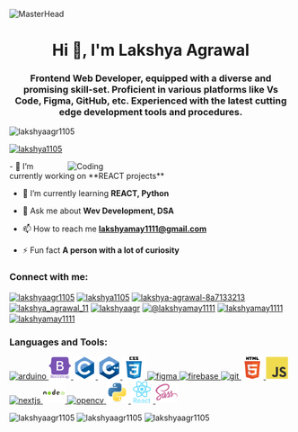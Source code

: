 ![MasterHead](https://camo.githubusercontent.com/417e6e178a69cc045c656d083ba983a59303f099087090269c01cacc6741ef29/68747470733a2f2f7170682e66732e71756f726163646e2e6e65742f6d61696e2d71696d672d6661376234626463336232663733653734396535633263363436643461653133)
<h1 align="center">Hi 👋, I'm Lakshya Agrawal</h1>
<h3 align="center">Frontend Web Developer, equipped with a diverse and promising skill-set. Proficient in various platforms like Vs Code, Figma, GitHub, etc. Experienced with the latest cutting edge development tools and procedures.</h3>

<p align="left"> <img src="https://komarev.com/ghpvc/?username=lakshyaagr1105&label=Profile%20views&color=0e75b6&style=flat" alt="lakshyaagr1105" /> </p>

<p align="left"> <a href="https://twitter.com/lakshya1105" target="blank"><img src="https://img.shields.io/twitter/follow/lakshya1105?logo=twitter&style=for-the-badge" alt="lakshya1105" /></a> </p>
<img align="right" alt="Coding" width="400" src="https://i.pinimg.com/originals/2a/53/65/2a53651a35816f499270d8275fd5318f.gif">
- 🔭 I’m currently working on **REACT projects**

- 🌱 I’m currently learning **REACT, Python**

- 💬 Ask me about **Wev Development, DSA**

- 📫 How to reach me **lakshyamay1111@gmail.com**

- ⚡ Fun fact **A person with a lot of curiosity**

<h3 align="left">Connect with me:</h3>
<p align="left" margin="20">
<a href="https://codepen.io/lakshyaagr1105" target="blank"><img align="center" src="https://raw.githubusercontent.com/rahuldkjain/github-profile-readme-generator/master/src/images/icons/Social/codepen.svg" alt="lakshyaagr1105" height="30" width="40" /></a>
<a href="https://twitter.com/lakshya1105" target="blank"><img align="center" src="https://raw.githubusercontent.com/rahuldkjain/github-profile-readme-generator/master/src/images/icons/Social/twitter.svg" alt="lakshya1105" height="30" width="40" /></a>
<a href="https://linkedin.com/in/lakshya-agrawal-8a7133213" target="blank"><img align="center" src="https://raw.githubusercontent.com/rahuldkjain/github-profile-readme-generator/master/src/images/icons/Social/linked-in-alt.svg" alt="lakshya-agrawal-8a7133213" height="30" width="40" /></a>
<a href="https://instagram.com/lakshya_agrawal_11" target="blank"><img align="center" src="https://raw.githubusercontent.com/rahuldkjain/github-profile-readme-generator/master/src/images/icons/Social/instagram.svg" alt="lakshya_agrawal_11" height="30" width="40" /></a>
<a href="https://dribbble.com/lakshyaagr" target="blank"><img align="center" src="https://raw.githubusercontent.com/rahuldkjain/github-profile-readme-generator/master/src/images/icons/Social/dribbble.svg" alt="lakshyaagr" height="30" width="40" /></a>
<a href="https://medium.com/@lakshyamay1111" target="blank"><img align="center" src="https://raw.githubusercontent.com/rahuldkjain/github-profile-readme-generator/master/src/images/icons/Social/medium.svg" alt="@lakshyamay1111" height="30" width="40" /></a>
<a href="https://www.hackerrank.com/lakshyamay1111" target="blank"><img align="center" src="https://raw.githubusercontent.com/rahuldkjain/github-profile-readme-generator/master/src/images/icons/Social/hackerrank.svg" alt="lakshyamay1111" height="30" width="40" /></a>
<a href="https://www.leetcode.com/lakshyamay1111" target="blank"><img align="center" src="https://raw.githubusercontent.com/rahuldkjain/github-profile-readme-generator/master/src/images/icons/Social/leet-code.svg" alt="lakshyamay1111" height="30" width="40" /></a>
</p>

<h3 align="left">Languages and Tools:</h3>
<p align="left" margin= "50"> <a href="https://www.arduino.cc/" target="_blank" rel="noreferrer"> <img src="https://cdn.worldvectorlogo.com/logos/arduino-1.svg" alt="arduino" width="40" height="40"/> </a> <a href="https://getbootstrap.com" target="_blank" rel="noreferrer"> <img src="https://raw.githubusercontent.com/devicons/devicon/master/icons/bootstrap/bootstrap-plain-wordmark.svg" alt="bootstrap" width="40" height="40"/> </a> <a href="https://www.cprogramming.com/" target="_blank" rel="noreferrer"> <img src="https://raw.githubusercontent.com/devicons/devicon/master/icons/c/c-original.svg" alt="c" width="40" height="40"/> </a> <a href="https://www.w3schools.com/cpp/" target="_blank" rel="noreferrer"> <img src="https://raw.githubusercontent.com/devicons/devicon/master/icons/cplusplus/cplusplus-original.svg" alt="cplusplus" width="40" height="40"/> </a> <a href="https://www.w3schools.com/css/" target="_blank" rel="noreferrer"> <img src="https://raw.githubusercontent.com/devicons/devicon/master/icons/css3/css3-original-wordmark.svg" alt="css3" width="40" height="40"/> </a> <a href="https://www.figma.com/" target="_blank" rel="noreferrer"> <img src="https://www.vectorlogo.zone/logos/figma/figma-icon.svg" alt="figma" width="40" height="40"/> </a> <a href="https://firebase.google.com/" target="_blank" rel="noreferrer"> <img src="https://www.vectorlogo.zone/logos/firebase/firebase-icon.svg" alt="firebase" width="40" height="40"/> </a> <a href="https://git-scm.com/" target="_blank" rel="noreferrer"> <img src="https://www.vectorlogo.zone/logos/git-scm/git-scm-icon.svg" alt="git" width="40" height="40"/> </a> <a href="https://www.w3.org/html/" target="_blank" rel="noreferrer"> <img src="https://raw.githubusercontent.com/devicons/devicon/master/icons/html5/html5-original-wordmark.svg" alt="html5" width="40" height="40"/> </a> <a href="https://developer.mozilla.org/en-US/docs/Web/JavaScript" target="_blank" rel="noreferrer"> <img src="https://raw.githubusercontent.com/devicons/devicon/master/icons/javascript/javascript-original.svg" alt="javascript" width="40" height="40"/> </a> <a href="https://nextjs.org/" target="_blank" rel="noreferrer"> <img src="https://cdn.worldvectorlogo.com/logos/nextjs-2.svg" alt="nextjs" width="40" height="40"/> </a> <a href="https://nodejs.org" target="_blank" rel="noreferrer"> <img src="https://raw.githubusercontent.com/devicons/devicon/master/icons/nodejs/nodejs-original-wordmark.svg" alt="nodejs" width="40" height="40"/> </a> <a href="https://opencv.org/" target="_blank" rel="noreferrer"> <img src="https://www.vectorlogo.zone/logos/opencv/opencv-icon.svg" alt="opencv" width="40" height="40"/> </a> <a href="https://www.python.org" target="_blank" rel="noreferrer"> <img src="https://raw.githubusercontent.com/devicons/devicon/master/icons/python/python-original.svg" alt="python" width="40" height="40"/> </a> <a href="https://reactjs.org/" target="_blank" rel="noreferrer"> <img src="https://raw.githubusercontent.com/devicons/devicon/master/icons/react/react-original-wordmark.svg" alt="react" width="40" height="40"/> </a> <a href="https://sass-lang.com" target="_blank" rel="noreferrer"> <img src="https://raw.githubusercontent.com/devicons/devicon/master/icons/sass/sass-original.svg" alt="sass" width="40" height="40"/> </a> </p>

<p><img width = "33%" src="https://github-readme-stats.vercel.app/api/top-langs?username=lakshyaagr1105&show_icons=true&locale=en&layout=compact" alt="lakshyaagr1105" />
<img width = "33%" src="https://github-readme-streak-stats.herokuapp.com/?user=lakshyaagr1105&" alt="lakshyaagr1105" />
<img width = "33%" src="https://github-readme-stats.vercel.app/api?username=lakshyaagr1105&show_icons=true&locale=en" alt="lakshyaagr1105" /></p>
